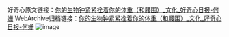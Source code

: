 好奇心原文链接：[你的生物钟紧紧拴着你的体重（和腰围）_文化_好奇心日报-何姗](https://www.qdaily.com/articles/7555.html)
WebArchive归档链接：[你的生物钟紧紧拴着你的体重（和腰围）_文化_好奇心日报-何姗](http://web.archive.org/web/20190623172427/https://www.qdaily.com/articles/7555.html)
![image](http://ww3.sinaimg.cn/large/007d5XDply1g3wjk4sf40j30u02i7x68)